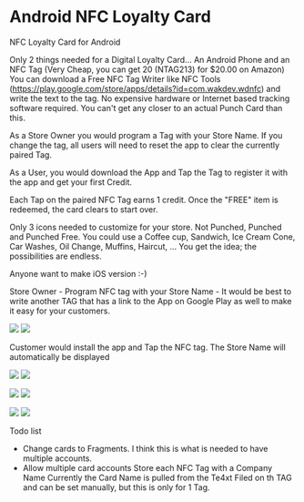 # Android NFC Loyalty Card
NFC Loyalty Card for Android

Only 2 things needed for a Digital Loyalty Card...  An Android Phone and an NFC Tag (Very Cheap, you can get 20 (NTAG213) for $20.00 on Amazon) You can download a Free NFC Tag Writer like NFC Tools (https://play.google.com/store/apps/details?id=com.wakdev.wdnfc) and write the text to the tag.  No expensive hardware or Internet based tracking software required.  You can't get any closer to an actual Punch Card than this.

As a Store Owner you would program a Tag with your Store Name.  If you change the tag, all users will need to reset the app to clear the currently paired Tag.

As a User, you would download the App and Tap the Tag to register it with the app and get your first Credit.

Each Tap on the paired NFC Tag earns 1 credit. Once the "FREE" item is redeemed, the card clears to start over.

Only 3 icons needed to customize for your store.  Not Punched, Punched and Punched Free.
You could use a Coffee cup, Sandwich, Ice Cream Cone, Car Washes, Oil Change, Muffins, Haircut, ...  You get the idea; the possibilities are endless.

Anyone want to make iOS version :-)


Store Owner - Program NFC tag with your Store Name - It would be best to write another TAG that has a link to the App on Google Play as well to make it easy for your customers.


<img src="http://www.soboapps.com/wp-content/uploads/2015/05/device-2016-04-16-120416.png">  <img src="http://www.soboapps.com/wp-content/uploads/2015/05/device-2016-04-16-120855.png">		

Customer would install the app and Tap the NFC tag.  The Store Name will automatically be displayed

<img src="http://www.soboapps.com/wp-content/uploads/2015/05/device-2016-04-16-121400.png">  <img src="http://www.soboapps.com/wp-content/uploads/2015/05/device-2016-04-09-113453.png">

<img src="http://www.soboapps.com/wp-content/uploads/2015/05/device-2016-04-16-121536.png">  <img src="http://www.soboapps.com/wp-content/uploads/2015/05/device-2016-04-09-114206.png">

<img src="http://www.soboapps.com/wp-content/uploads/2015/05/device-2016-04-09-113520.png">  <img src="http://www.soboapps.com/wp-content/uploads/2015/05/device-2016-04-09-113552.png">


Todo list

* Change cards to Fragments. I think this is what is needed to have multiple accounts.
* Allow multiple card accounts
	Store each NFC Tag with a Company Name
		Currently the Card Name is pulled from the Te4xt Filed on th TAG and can be set manually, but this is only for 1 Tag.
